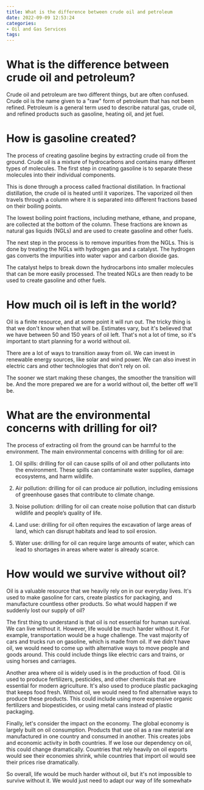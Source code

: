 ```yaml
---
title: What is the difference between crude oil and petroleum
date: 2022-09-09 12:53:24
categories:
- Oil and Gas Services
tags:
---
```



#  What is the difference between crude oil and petroleum?

Crude oil and petroleum are two different things, but are often confused. Crude oil is the name given to a "raw" form of petroleum that has not been refined. Petroleum is a general term used to describe natural gas, crude oil, and refined products such as gasoline, heating oil, and jet fuel.

#  How is gasoline created?

The process of creating gasoline begins by extracting crude oil from the ground. Crude oil is a mixture of hydrocarbons and contains many different types of molecules. The first step in creating gasoline is to separate these molecules into their individual components.

This is done through a process called fractional distillation. In fractional distillation, the crude oil is heated until it vaporizes. The vaporized oil then travels through a column where it is separated into different fractions based on their boiling points.

The lowest boiling point fractions, including methane, ethane, and propane, are collected at the bottom of the column. These fractions are known as natural gas liquids (NGLs) and are used to create gasoline and other fuels.

The next step in the process is to remove impurities from the NGLs. This is done by treating the NGLs with hydrogen gas and a catalyst. The hydrogen gas converts the impurities into water vapor and carbon dioxide gas.

The catalyst helps to break down the hydrocarbons into smaller molecules that can be more easily processed. The treated NGLs are then ready to be used to create gasoline and other fuels.

#  How much oil is left in the world?

Oil is a finite resource, and at some point it will run out. The tricky thing is that we don't know when that will be. Estimates vary, but it's believed that we have between 50 and 150 years of oil left. That's not a lot of time, so it's important to start planning for a world without oil.

There are a lot of ways to transition away from oil. We can invest in renewable energy sources, like solar and wind power. We can also invest in electric cars and other technologies that don't rely on oil.

The sooner we start making these changes, the smoother the transition will be. And the more prepared we are for a world without oil, the better off we'll be.

#  What are the environmental concerns with drilling for oil?

The process of extracting oil from the ground can be harmful to the environment. The main environmental concerns with drilling for oil are:

1. Oil spills: drilling for oil can cause spills of oil and other pollutants into the environment. These spills can contaminate water supplies, damage ecosystems, and harm wildlife.

2. Air pollution: drilling for oil can produce air pollution, including emissions of greenhouse gases that contribute to climate change.

3. Noise pollution: drilling for oil can create noise pollution that can disturb wildlife and people’s quality of life.

4. Land use: drilling for oil often requires the excavation of large areas of land, which can disrupt habitats and lead to soil erosion.

5. Water use: drilling for oil can require large amounts of water, which can lead to shortages in areas where water is already scarce.

#  How would we survive without oil?

Oil is a valuable resource that we heavily rely on in our everyday lives. It's used to make gasoline for cars, create plastics for packaging, and manufacture countless other products. So what would happen if we suddenly lost our supply of oil?

The first thing to understand is that oil is not essential for human survival. We can live without it. However, life would be much harder without it. For example, transportation would be a huge challenge. The vast majority of cars and trucks run on gasoline, which is made from oil. If we didn't have oil, we would need to come up with alternative ways to move people and goods around. This could include things like electric cars and trains, or using horses and carriages.

Another area where oil is widely used is in the production of food. Oil is used to produce fertilizers, pesticides, and other chemicals that are essential for modern agriculture. It's also used to produce plastic packaging that keeps food fresh. Without oil, we would need to find alternative ways to produce these products. This could include using more expensive organic fertilizers and biopesticides, or using metal cans instead of plastic packaging.

Finally, let's consider the impact on the economy. The global economy is largely built on oil consumption. Products that use oil as a raw material are manufactured in one country and consumed in another. This creates jobs and economic activity in both countries. If we lose our dependency on oil, this could change dramatically. Countries that rely heavily on oil exports would see their economies shrink, while countries that import oil would see their prices rise dramatically.

So overall, life would be much harder without oil, but it's not impossible to survive without it. We would just need to adapt our way of life somewhat»